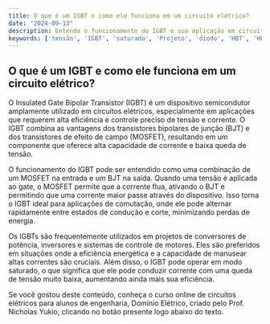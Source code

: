 ```yaml
---
title: O que é um IGBT e como ele funciona em um circuito elétrico?
date: "2024-09-13"
description: Entenda o funcionamento do IGBT e sua aplicação em circuitos elétricos.
keywords: ['tensão', 'IGBT', 'saturado', 'Projeto', 'diodo', 'HBT', 'HEMT']
---
```


## O que é um IGBT e como ele funciona em um circuito elétrico?

O Insulated Gate Bipolar Transistor (IGBT) é um dispositivo semicondutor amplamente utilizado em circuitos elétricos, especialmente em aplicações que requerem alta eficiência e controle preciso de tensão e corrente. O IGBT combina as vantagens dos transistores bipolares de junção (BJT) e dos transistores de efeito de campo (MOSFET), resultando em um componente que oferece alta capacidade de corrente e baixa queda de tensão.

O funcionamento do IGBT pode ser entendido como uma combinação de um MOSFET na entrada e um BJT na saída. Quando uma tensão é aplicada ao gate, o MOSFET permite que a corrente flua, ativando o BJT e permitindo que uma corrente maior passe através do dispositivo. Isso torna o IGBT ideal para aplicações de comutação, onde ele pode alternar rapidamente entre estados de condução e corte, minimizando perdas de energia.

Os IGBTs são frequentemente utilizados em projetos de conversores de potência, inversores e sistemas de controle de motores. Eles são preferidos em situações onde a eficiência energética e a capacidade de manusear altas correntes são cruciais. Além disso, o IGBT pode operar em modo saturado, o que significa que ele pode conduzir corrente com uma queda de tensão muito baixa, aumentando ainda mais sua eficiência.

Se você gostou deste conteúdo, conheça o curso online de circuitos elétricos para alunos de engenharia, Domínio Elétrico, criado pelo Prof. Nicholas Yukio, clicando no botão presente logo abaixo do texto.
